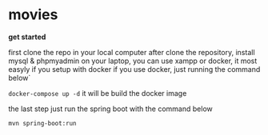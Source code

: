 # movies

<b> get started </b>

first clone the repo in your local computer
after clone the repository, install mysql & phpmyadmin on your laptop, you can use xampp or docker, it most easyly if you setup with docker
if you use docker, just running the command below`

`docker-compose up -d`
it will be build the docker image

the last step just run the spring boot with the command below

`mvn spring-boot:run`